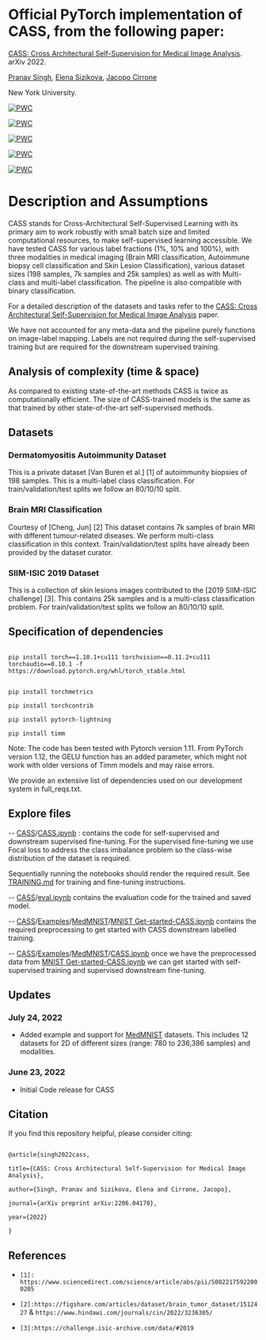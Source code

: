 
# Official PyTorch implementation of **CASS**, from the following paper:


[CASS: Cross Architectural Self-Supervision for Medical Image Analysis](https://arxiv.org/abs/2206.04170v3). arXiv 2022.

[Pranav Singh](https://pranavsinghps1.github.io/), [Elena Sizikova](https://esizikova.github.io/), [Jacopo Cirrone](https://scholar.google.com/citations?user=DF9nXUYAAAAJ&hl=en) 

New York University.

  

[![PWC](https://img.shields.io/endpoint.svg?url=https://paperswithcode.com/badge/cass-cross-architectural-self-supervision-for/partial-label-learning-on-autoimmune-dataset)](https://paperswithcode.com/sota/partial-label-learning-on-autoimmune-dataset?p=cass-cross-architectural-self-supervision-for)

[![PWC](https://img.shields.io/endpoint.svg?url=https://paperswithcode.com/badge/cass-cross-architectural-self-supervision-for/classification-on-autoimmune-dataset)](https://paperswithcode.com/sota/classification-on-autoimmune-dataset?p=cass-cross-architectural-self-supervision-for)

[![PWC](https://img.shields.io/endpoint.svg?url=https://paperswithcode.com/badge/cass-cross-architectural-self-supervision-for/classification-on-brain-tumor-mri-dataset)](https://paperswithcode.com/sota/classification-on-brain-tumor-mri-dataset?p=cass-cross-architectural-self-supervision-for)

[![PWC](https://img.shields.io/endpoint.svg?url=https://paperswithcode.com/badge/cass-cross-architectural-self-supervision-for/classification-on-isic-2019)](https://paperswithcode.com/sota/classification-on-isic-2019?p=cass-cross-architectural-self-supervision-for)

[![PWC](https://img.shields.io/endpoint.svg?url=https://paperswithcode.com/badge/cass-cross-architectural-self-supervision-for/partial-label-learning-on-isic-2019)](https://paperswithcode.com/sota/partial-label-learning-on-isic-2019?p=cass-cross-architectural-self-supervision-for)

  
  

# Description and Assumptions

  

CASS stands for Cross-Architectural Self-Supervised Learning with its primary aim to work robustly with small batch size and limited computational resources, to make self-supervised learning accessible. We have tested CASS for various label fractions (1%, 10% and 100%), with three modalities in medical imaging (Brain MRI classification, Autoimmune biopsy cell classification and Skin Lesion Classification), various dataset sizes (198 samples, 7k samples and 25k samples) as well as with Multi-class and multi-label classification. The pipeline is also compatible with binary classification.

  

For a detailed description of the datasets and tasks refer to the [CASS: Cross Architectural Self-Supervision for Medical Image Analysis](https://arxiv.org/abs/2206.04170v3) paper.

  

We have not accounted for any meta-data and the pipeline purely functions on image-label mapping. Labels are not required during the self-supervised training but are required for the downstream supervised training.

  

## Analysis of complexity (time & space)

As compared to existing state-of-the-art methods CASS is twice as computationally efficient. The size of CASS-trained models is the same as that trained by other state-of-the-art self-supervised methods.

  

## Datasets

  

### Dermatomyositis Autoimmunity Dataset

This is a private dataset [Van Buren et al.] [1] of autoimmunity biopsies of 198 samples. This is a multi-label class classification. For train/validation/test splits we follow an 80/10/10 split.

  

### Brain MRI Classification

Courtesy of [Cheng, Jun] [2] This dataset contains 7k samples of brain MRI with different tumour-related diseases. We perform multi-class classification in this context. Train/validation/test splits have already been provided by the dataset curator.

  

### SIIM-ISIC 2019 Dataset

This is a collection of skin lesions images contributed to the [2019 SIIM-ISIC challenge] [3]. This contains 25k samples and is a multi-class classification problem. For train/validation/test splits we follow an 80/10/10 split.

  

## Specification of dependencies

```

pip install torch==1.10.1+cu111 torchvision==0.11.2+cu111 torchaudio==0.10.1 -f https://download.pytorch.org/whl/torch_stable.html

```

  

```

pip install torchmetrics

pip install torchcontrib

pip install pytorch-lightning

pip install timm

```

Note: The code has been tested with Pytorch version 1.11. From PyTorch version 1.12, the GELU function has an added parameter, which might not work with older versions of Timm models and may raise errors.

  

We provide an extensive list of dependencies used on our development system in full_reqs.txt.

  
  

## Explore files

-- [CASS](https://github.com/pranavsinghps1/CASS)/[CASS.ipynb](https://github.com/pranavsinghps1/CASS/blob/master/CASS.ipynb  "CASS.ipynb") : contains the code for self-supervised and downstream supervised fine-tuning. For the supervised fine-tuning we use Focal loss to address the class imbalance problem so the class-wise distribution of the dataset is required.

Sequentially running the notebooks should render the required result. See [TRAINING.md](TRAINING.md) for training and fine-tuning instructions.

  

-- [CASS](https://github.com/pranavsinghps1/CASS)/[eval.ipynb](https://github.com/pranavsinghps1/CASS/blob/master/eval.ipynb  "eval.ipynb") contains the evaluation code for the trained and saved model.

--  [CASS](https://github.com/pranavsinghps1/CASS)/[Examples](https://github.com/pranavsinghps1/CASS/tree/master/Examples)/[MedMNIST](https://github.com/pranavsinghps1/CASS/tree/master/Examples/MedMNIST)/[MNIST Get-started-CASS.ipynb](https://github.com/pranavsinghps1/CASS/blob/master/Examples/MedMNIST/MNIST%20Get-started-CASS.ipynb "MNIST Get-started-CASS.ipynb") contains the required preprocessing to get started with CASS downstream labelled training. 

--  [CASS](https://github.com/pranavsinghps1/CASS)/[Examples](https://github.com/pranavsinghps1/CASS/tree/master/Examples)/[MedMNIST](https://github.com/pranavsinghps1/CASS/tree/master/Examples/MedMNIST)/[CASS.ipynb](https://github.com/pranavsinghps1/CASS/blob/master/Examples/MedMNIST/CASS.ipynb "CASS.ipynb") once we have the preprocessed data from [MNIST Get-started-CASS.ipynb](https://github.com/pranavsinghps1/CASS/blob/master/Examples/MedMNIST/MNIST%20Get-started-CASS.ipynb "MNIST Get-started-CASS.ipynb") we can get started with self-supervised training and supervised downstream fine-tuning.  

## Updates
### July 24, 2022 
* Added example and support for [MedMNIST](https://github.com/MedMNIST/MedMNIST) datasets. This includes 12 datasets for 2D of different sizes (range: 780 to 236,386 samples) and modalities. 

### June 23, 2022 
* Initial Code release for CASS


## Citation

If you find this repository helpful, please consider citing:

```

@article{singh2022cass,

title={CASS: Cross Architectural Self-Supervision for Medical Image Analysis},

author={Singh, Pranav and Sizikova, Elena and Cirrone, Jacopo},

journal={arXiv preprint arXiv:2206.04170},

year={2022}

}

```

  

## References

  

-  `[1]: https://www.sciencedirect.com/science/article/abs/pii/S0022175922000205`

-  `[2]:https://figshare.com/articles/dataset/brain_tumor_dataset/1512427` & `https://www.hindawi.com/journals/cin/2022/3236305/`

-  `[3]:https://challenge.isic-archive.com/data/#2019`
